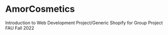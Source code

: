 # AmorCosmetics
Introduction to Web Development Project/Generic Shopify for Group Project 
FAU Fall 2022
